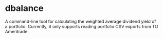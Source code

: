 # dbalance
A command-line tool for calculating the weighted average dividend yield of a portfolio. Currently, it only supports reading portfolio CSV exports from TD Ameritrade.
